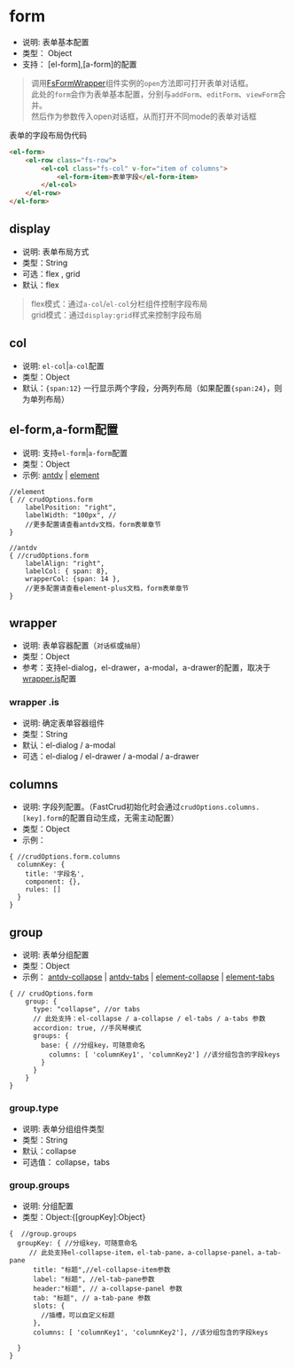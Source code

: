 # form
* 说明: 表单基本配置
* 类型： Object
* 支持： [el-form],[a-form]的配置

>调用[FsFormWrapper](../components/crud/crud/fs-form-wrapper)组件实例的`open`方法即可打开表单对话框。    
>此处的`form`会作为表单基本配置，分别与`addForm`、`editForm`、`viewForm`合并。     
>然后作为参数传入open对话框，从而打开不同mode的表单对话框

表单的字段布局伪代码
```html
<el-form>
    <el-row class="fs-row">
        <el-col class="fs-col" v-for="item of columns">
            <el-form-item>表单字段</el-form-item>
        </el-col>
    </el-row>
</el-form>
```

## display
* 说明: 表单布局方式
* 类型：String
* 可选：flex , grid
* 默认：flex

> flex模式：通过`a-col`/`el-col`分栏组件控制字段布局    
> grid模式：通过`display:grid`样式来控制字段布局


## col
* 说明: `el-col`|`a-col`配置
* 类型：Object
* 默认：`{span:12}` 一行显示两个字段，分两列布局（如果配置`{span:24}`，则为单列布局）


## el-form,a-form配置
* 说明: 支持`el-form`|`a-form`配置
* 类型：Object
* 示例: [antdv](http://fast-crud.docmirror.cn/antdv/#/form/independent) |  [element](http://fast-crud.docmirror.cn/element/#/form/independent)
```json5
//element
{ // crudOptions.form
    labelPosition: "right",
    labelWidth: "100px", //
    //更多配置请查看antdv文档，form表单章节
}
```

```json5
//antdv
{ //crudOptions.form
    labelAlign: "right",
    labelCol: { span: 8},
    wrapperCol: {span: 14 },
    //更多配置请查看element-plus文档，form表单章节
}
```


## wrapper
* 说明: 表单容器配置（`对话框`或`抽屉`）
* 类型：Object
* 参考：支持el-dialog，el-drawer，a-modal，a-drawer的配置，取决于[wrapper.is](#wrapper-is)配置

### wrapper .is
* 说明: 确定表单容器组件
* 类型：String
* 默认：el-dialog / a-modal
* 可选：el-dialog / el-drawer / a-modal / a-drawer

## columns
* 说明: 字段列配置。（FastCrud初始化时会通过`crudOptions.columns.[key].form`的配置自动生成，无需主动配置）
* 类型：Object
* 示例：

```json5
{ //crudOptions.form.columns
  columnKey: {
    title: '字段名',
    component: {},
    rules: []
  }
}
```

## group
* 说明: 表单分组配置
* 类型：Object
* 示例： [antdv-collapse](http://fast-crud.docmirror.cn/antdv/#/form/group) | 
[antdv-tabs](http://fast-crud.docmirror.cn/antdv/#/form/group-tabs) | 
[element-collapse](http://fast-crud.docmirror.cn/element/#/form/group) | 
[element-tabs](http://fast-crud.docmirror.cn/element/#/form/group-tabs)
```json5
{ // crudOptions.form
    group: {
      type: "collapse", //or tabs
      // 此处支持：el-collapse / a-collapse / el-tabs / a-tabs 参数
      accordion: true, //手风琴模式
      groups: {
        base: { //分组key，可随意命名
          columns: [ 'columnKey1', 'columnKey2'] //该分组包含的字段keys
        }
      }
    }
}
```
### group.type
* 说明: 表单分组组件类型
* 类型：String
* 默认：collapse
* 可选值： collapse，tabs

### group.groups
* 说明: 分组配置
* 类型：Object:{[groupKey]:Object}
```json5
{  //group.groups
  groupKey: { //分组key，可随意命名
     // 此处支持el-collapse-item，el-tab-pane，a-collapse-panel，a-tab-pane
      title: "标题",//el-collapse-item参数
      label: "标题", //el-tab-pane参数
      header:"标题", // a-collapse-panel 参数
      tab: "标题", // a-tab-pane 参数
      slots: {
        //插槽，可以自定义标题
      }, 
      columns: [ 'columnKey1', 'columnKey2'], //该分组包含的字段keys
     
  }
}
```
